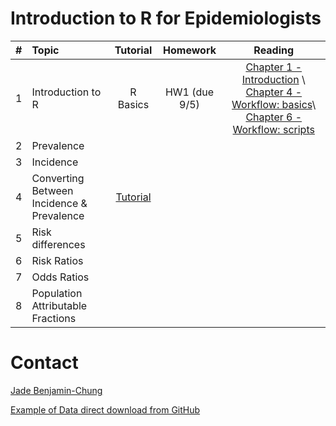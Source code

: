 # Introduction to R for Epidemiologists

|# | Topic | Tutorial  | Homework  | Reading
|--- | :--- | :---:       | :---:       | :---:    
|1 | Introduction to R | R Basics | HW1 (due 9/5) | [Chapter 1 - Introduction](http://r4ds.had.co.nz/index.html) \\ [Chapter 4 - Workflow: basics](http://r4ds.had.co.nz/workflow-basics.html)\\ [Chapter 6 - Workflow: scripts](http://r4ds.had.co.nz/workflow-scripts.html)
|2 | Prevalence |||
|3 | Incidence |||
|4 | Converting Between Incidence & Prevalence |[Tutorial](https://jadebc.shinyapps.io/convert-inc-prev/)||
|5 | Risk differences |||
|6 | Risk Ratios |||
|7 | Odds Ratios |||
|8 | Population Attributable Fractions |||

# Contact
[Jade Benjamin-Chung](mailto:jadebc@berkeley.edu)  

<a href="https://raw.githubusercontent.com/kmishra9/PH241/master/Final%20Project/Data/washb-bangladesh-tr-public.csv" download>Example of Data direct download from GitHub</a>
<!-- ![alt text](http://bbd.berkeley.edu/uploads/5/4/3/7/54378593/published/benjamin-chung-jade_1.jpeg?1507227294 "Jade") -->
